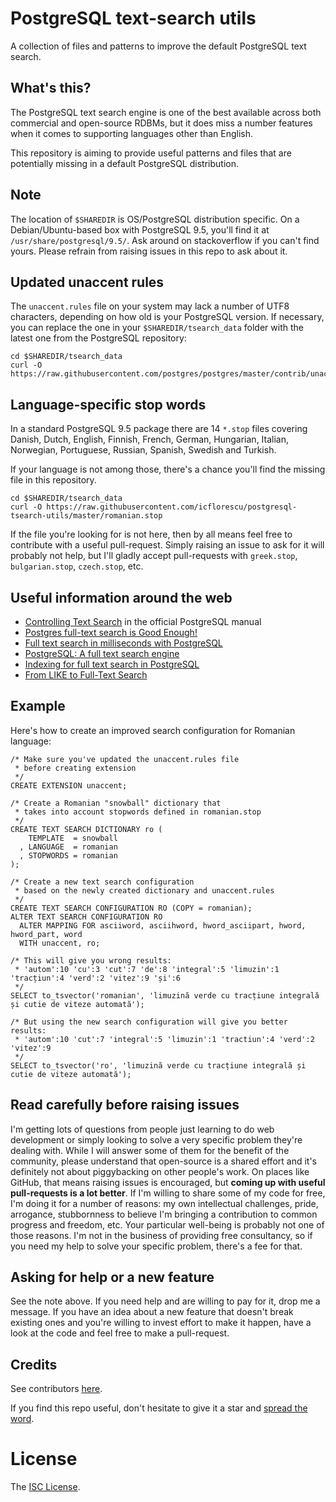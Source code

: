 # PostgreSQL text-search utils

A collection of files and patterns to improve the default PostgreSQL text search.

## What's this?

The PostgreSQL text search engine is one of the best available across both commercial and open-source RDBMs, but it does miss a number features when it comes to supporting languages other than English.

This repository is aiming to provide useful patterns and files that are potentially missing in a default PostgreSQL distribution.

## Note

The location of `$SHAREDIR` is OS/PostgreSQL distribution specific. On a Debian/Ubuntu-based box with PostgreSQL 9.5, you'll find it at `/usr/share/postgresql/9.5/`. Ask around on stackoverflow if you can't find yours. Please refrain from raising issues in this repo to ask about it.

## Updated unaccent rules

The `unaccent.rules` file on your system may lack a number of UTF8 characters, depending on how old is your PostgreSQL version. If necessary, you can replace the one in your `$SHAREDIR/tsearch_data` folder with the latest one from the PostgreSQL repository:

    cd $SHAREDIR/tsearch_data
    curl -O https://raw.githubusercontent.com/postgres/postgres/master/contrib/unaccent/unaccent.rules

## Language-specific stop words

In a standard PostgreSQL 9.5 package there are 14 `*.stop` files covering Danish, Dutch, English, Finnish, French, German, Hungarian, Italian, Norwegian, Portuguese, Russian, Spanish, Swedish and Turkish.

If your language is not among those, there's a chance you'll find the missing file in this repository.

    cd $SHAREDIR/tsearch_data
    curl -O https://raw.githubusercontent.com/icflorescu/postgresql-tsearch-utils/master/romanian.stop

If the file you're looking for is not here, then by all means feel free to contribute with a useful pull-request. Simply raising an issue to ask for it will probably not help, but I'll gladly accept pull-requests with `greek.stop`, `bulgarian.stop`, `czech.stop`, etc.

## Useful information around the web

- [Controlling Text Search](https://www.postgresql.org/docs/current/static/textsearch-controls.html) in the official PostgreSQL manual
- [Postgres full-text search is Good Enough!](http://rachbelaid.com/postgres-full-text-search-is-good-enough/)
- [Full text search in milliseconds with PostgreSQL](https://blog.lateral.io/2015/05/full-text-search-in-milliseconds-with-postgresql/)
- [PostgreSQL: A full text search engine](http://shisaa.jp/postset/postgresql-full-text-search-part-1.html)
- [Indexing for full text search in PostgreSQL](https://www.compose.io/articles/indexing-for-full-text-search-in-postgresql/)
- [From LIKE to Full-Text Search](http://www.nomadblue.com/blog/django/from-like-to-full-text-search-part-I/)

## Example

Here's how to create an improved search configuration for Romanian language:

    /* Make sure you've updated the unaccent.rules file
     * before creating extension
     */
    CREATE EXTENSION unaccent;

    /* Create a Romanian "snowball" dictionary that
     * takes into account stopwords defined in romanian.stop
     */
    CREATE TEXT SEARCH DICTIONARY ro (
        TEMPLATE  = snowball
      , LANGUAGE  = romanian
      , STOPWORDS = romanian
    );

    /* Create a new text search configuration
     * based on the newly created dictionary and unaccent.rules
     */
    CREATE TEXT SEARCH CONFIGURATION RO (COPY = romanian);
    ALTER TEXT SEARCH CONFIGURATION RO
      ALTER MAPPING FOR asciiword, asciihword, hword_asciipart, hword, hword_part, word
      WITH unaccent, ro;

    /* This will give you wrong results:
     * 'autom':10 'cu':3 'cut':7 'de':8 'integral':5 'limuzin':1 'tracțiun':4 'verd':2 'vitez':9 'și':6
     */
    SELECT to_tsvector('romanian', 'limuzină verde cu tracțiune integrală și cutie de viteze automată');

    /* But using the new search configuration will give you better results:
     * 'autom':10 'cut':7 'integral':5 'limuzin':1 'tractiun':4 'verd':2 'vitez':9
     */
    SELECT to_tsvector('ro', 'limuzină verde cu tracțiune integrală și cutie de viteze automată');

## Read carefully before raising issues

I'm getting lots of questions from people just learning to do web development or simply looking to solve a very specific problem they're dealing with. While I will answer some of them for the benefit of the community, please understand that open-source is a shared effort and it's definitely not about piggybacking on other people's work. On places like GitHub, that means raising issues is encouraged, but **coming up with useful pull-requests is a lot better**. If I'm willing to share some of my code for free, I'm doing it for a number of reasons: my own intellectual challenges, pride, arrogance, stubbornness to believe I'm bringing a contribution to common progress and freedom, etc. Your particular well-being is probably not one of those reasons. I'm not in the business of providing free consultancy, so if you need my help to solve your specific problem, there's a fee for that.

## Asking for help or a new feature

See the note above. If you need help and are willing to pay for it, drop me a message. If you have an idea about a new feature that doesn't break existing ones and you're willing to invest effort to make it happen, have a look at the code and feel free to make a pull-request.

## Credits

See contributors [here](https://github.com/icflorescu/postgresql-tsearch-utils/graphs/contributors).

If you find this repo useful, don't hesitate to give it a star and [spread the word](http://twitter.com/share?text=Checkout%20this%%20PostgreSQL%20text%20search%20utils%20repo!&amp;url=http%3A%2F%2Fgithub.com/icflorescu/postgresql-tsearch-utils&amp;hashtags=PostgreSQL,database,textsearch&amp;via=icflorescu).

# License

The [ISC License](https://github.com/icflorescu/postgresql-tsearch-utils/blob/master/LICENSE).

